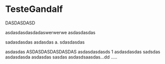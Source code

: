 # TesteGandalf

DASDASDASD

asdasdasdasdadaswerwerwe asdasdasdas

sadasdasdas
asdasdas
a.
sdasdasdas

asdasdas
ASDASDASDASDASDAS
asdasdasdasds
1
asdasdasdas
sadsdas
asdasdasda
asdasdas
sasdas
asdasdsaasdas...dd
.....
